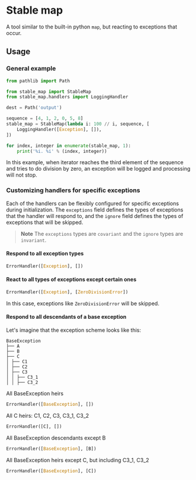 # Stable map

A tool similar to the built-in python `map`, but reacting to exceptions that occur.

## Usage

### General example

```python
from pathlib import Path

from stable_map import StableMap
from stable_map.handlers import LoggingHandler

dest = Path('output')

sequence = [4, 1, 2, 0, 5, 8]
stable_map = StableMap(lambda i: 100 // i, sequence, [
    LoggingHandler([Exception], []),
])

for index, integer in enumerate(stable_map, 1):
    print('%i. %i' % (index, integer))
```

In this example, when iterator reaches the third element of the sequence and tries to do division by zero, an exception will be logged and processing will not stop.

### Customizing handlers for specific exceptions

Each of the handlers can be flexibly configured for specific exceptions during initialization. The `exceptions` field defines the types of exceptions that the handler will respond to, and the `ignore` field defines the types of exceptions that will be skipped.

> **Note**
> The `exceptions` types are `covariant` and the `ignore` types are `invariant`.

#### Respond to all exception types

```python
ErrorHandler([Exception], [])
```

#### React to all types of exceptions except certain ones

```python
ErrorHandler([Exception], [ZeroDivisionError])
```

In this case, exceptions like `ZeroDivisionError` will be skipped.

#### Respond to all descendants of a base exception

Let's imagine that the exception scheme looks like this:

```
BaseException
├── A
├── B
├── C
│ ├── C1
│ ├── C2
│ ├── C3
│ │ ├── C3_1
│ │ ├── C3_2
```

All BaseException heirs

```python
ErrorHandler([BaseException], [])
```

All C heirs: C1, C2, C3, C3_1, C3_2

```python
ErrorHandler([C], [])
```

All BaseException descendants except B

```python
ErrorHandler([BaseException], [B])
```

All BaseException heirs except C, but including C3_1, C3_2

```python
ErrorHandler([BaseException], [C])
```
